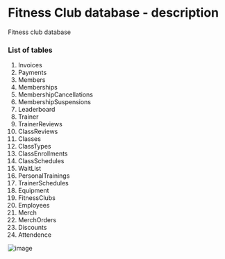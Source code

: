 # Fitness Club database - description
Fitness club database
### List of tables
1.	Invoices 
2.	Payments 
3.	Members
4.	Memberships
5.	MembershipCancellations 
6.	MembershipSuspensions
7.	Leaderboard 
8.	Trainer
9.	TrainerReviews 
10.	ClassReviews
11.	Classes 
12.	ClassTypes 
13.	ClassEnrollments 
14.	ClassSchedules 
15.	WaitList
16.	PersonalTrainings 
17.	TrainerSchedules 
18.	Equipment 
19.	FitnessClubs
20.	Employees
21.	Merch 
22.	MerchOrders 
23.	Discounts 
24.	Attendence

![image](https://github.com/user-attachments/assets/147b5c05-9451-4c06-a89f-4421089fb790)
